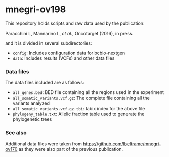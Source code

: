 mnegri-ov198
============

This repository holds scripts and raw data used by the publication:

Paracchini L, Mannarino L, *et al.*, Oncotarget (2016), in press.

and it is divided in several subdirectories:

- ``config``: Includes configuration data for bcbio-nextgen
- ``data``: Includes results (VCFs) and other data files

### Data files

The data files included are as follows:

- ``all_genes.bed``: BED file containing all the regions used in the experiment
- ``all_somatic_variants.vcf.gz``: The complete file containing all the variants analyzed
- ``all_somatic_variants.vcf.gz.tbi``: tabix index for the above file
- ``phylogeny_table.txt``: Allelic fraction table used to generate the phylogenetic trees

### See also

Additional data files were taken from https://github.com/lbeltrame/mnegri-ov170 as they were also part of the previous publication.
